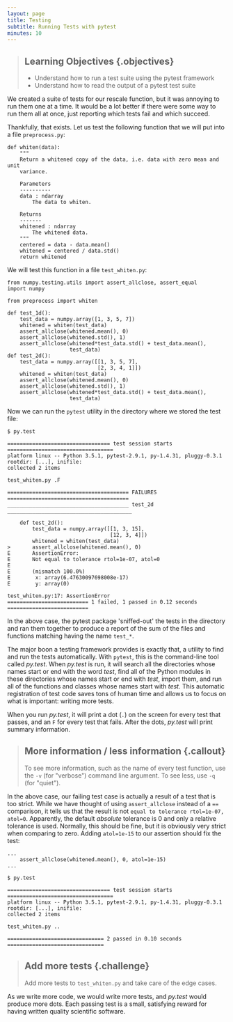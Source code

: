```yaml
---
layout: page
title: Testing
subtitle: Running Tests with pytest
minutes: 10
---
```

> ## Learning Objectives {.objectives}
>
> -   Understand how to run a test suite using the pytest framework
> -   Understand how to read the output of a pytest test suite


We created a suite of tests for our rescale function, but it was annoying to run
them one at a time. It would be a lot better if there were some way to run them
all at once, just reporting which tests fail and which succeed.

Thankfully, that exists. Let us test the following function that we will put
into a file `preprocess.py`:

~~~ {.python}
def whiten(data):
    """
    Return a whitened copy of the data, i.e. data with zero mean and unit
    variance.

    Parameters
    ----------
    data : ndarray
        The data to whiten.

    Returns
    -------
    whitened : ndarray
        The whitened data.
    """
    centered = data - data.mean()
    whitened = centered / data.std()
    return whitened
~~~

We will test this function in a file `test_whiten.py`:

~~~ {.python}
from numpy.testing.utils import assert_allclose, assert_equal
import numpy

from preprocess import whiten

def test_1d():
    test_data = numpy.array([1, 3, 5, 7])
    whitened = whiten(test_data)
    assert_allclose(whitened.mean(), 0)
    assert_allclose(whitened.std(), 1)
    assert_allclose(whitened*test_data.std() + test_data.mean(),
                    test_data)
def test_2d():
    test_data = numpy.array([[1, 3, 5, 7],
                             [2, 3, 4, 1]])
    whitened = whiten(test_data)
    assert_allclose(whitened.mean(), 0)
    assert_allclose(whitened.std(), 1)
    assert_allclose(whitened*test_data.std() + test_data.mean(),
                    test_data)
~~~

Now we can run the `pytest` utility in the directory where we stored the test
file:

~~~ {.bash}
$ py.test
~~~
~~~ {.output}
================================= test session starts ==================================
platform linux -- Python 3.5.1, pytest-2.9.1, py-1.4.31, pluggy-0.3.1
rootdir: [...], inifile:
collected 2 items

test_whiten.py .F

======================================= FAILURES =======================================
_______________________________________ test_2d ________________________________________

    def test_2d():
        test_data = numpy.array([[1, 3, 15],
                                 [12, 3, 4]])
        whitened = whiten(test_data)
>       assert_allclose(whitened.mean(), 0)
E       AssertionError:
E       Not equal to tolerance rtol=1e-07, atol=0
E       
E       (mismatch 100.0%)
E        x: array(6.47630097698008e-17)
E        y: array(0)

test_whiten.py:17: AssertionError
========================== 1 failed, 1 passed in 0.12 seconds ==========================
~~~

In the above case, the pytest package 'sniffed-out' the tests in the
directory and ran them together to produce a report of the sum of the files and
functions matching having the name `test_*`.

The major boon a testing framework provides is exactly that, a utility to find and run the
tests automatically. With `pytest`, this is the command-line tool called
_py.test_.  When _py.test_ is run, it will search all the directories whose names start or
end with the word _test_, find all of the Python modules in these directories
whose names
start or end with _test_, import them, and run all of the functions and classes
whose names start with _test_.
This automatic registration of test code saves tons of human time and allows us to
focus on what is important: writing more tests.

When you run _py.test_, it will print a dot (`.`) on the screen for every test
that passes, and an `F` for every test that fails. After the dots, _py.test_
will print summary information.

> ## More information / less information {.callout}
> To see more information, such as the name of every test function, use the `-v` (for "verbose") command line argument. To see less, use `-q` (for "quiet").

In the above case, our failing test case is actually a result of a test that is
too strict. While we have thought of using `assert_allclose` instead of a `==`
comparison, it tells us that the result is not
`equal to tolerance rtol=1e-07, atol=0`. Apparently, the default *absolute*
tolerance is 0 and only a relative tolerance is used. Normally, this should be
fine, but it is obviously very strict when comparing to zero. Adding `atol=1e-15` to our assertion
should fix the test:

~~~ {.python}
...
    assert_allclose(whitened.mean(), 0, atol=1e-15)
...
~~~
~~~ {.bash}
$ py.test
~~~
~~~ {.output}
================================= test session starts ==================================
platform linux -- Python 3.5.1, pytest-2.9.1, py-1.4.31, pluggy-0.3.1
rootdir: [...], inifile:
collected 2 items

test_whiten.py ..

=============================== 2 passed in 0.10 seconds ===============================
~~~

> ## Add more tests {.challenge}
>
> Add more tests to `test_whiten.py` and take care of the edge cases.

As we write more code, we would write more tests, and _py.test_ would produce
more dots.  Each passing test is a small, satisfying reward for having written
quality scientific software.
